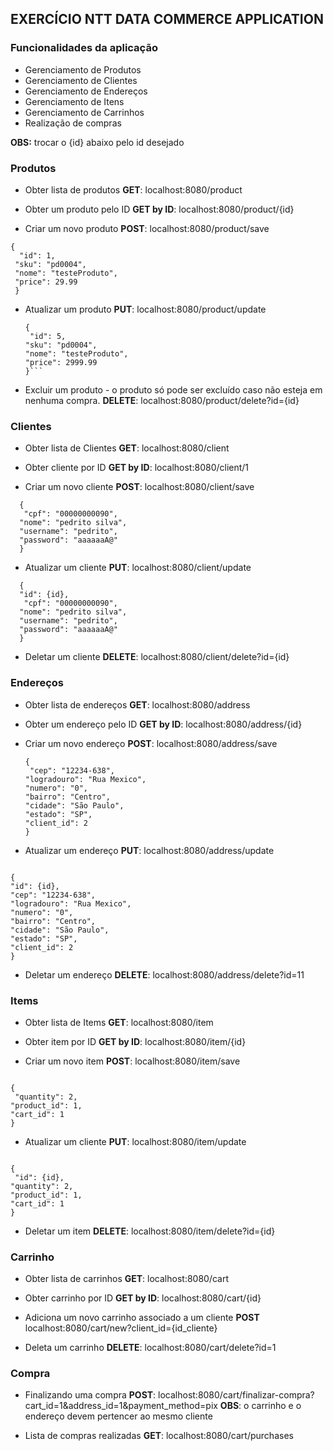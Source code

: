 ## EXERCÍCIO NTT DATA COMMERCE APPLICATION

### Funcionalidades da aplicação

- Gerenciamento de Produtos
- Gerenciamento de Clientes
- Gerenciamento de Endereços
- Gerenciamento de Itens
- Gerenciamento de Carrinhos
- Realização de compras

**OBS:** trocar o {id} abaixo pelo id desejado

### Produtos

- Obter lista de produtos
  **GET**: localhost:8080/product

- Obter um produto pelo ID
  **GET by ID**: localhost:8080/product/{id}

- Criar um novo produto
  **POST**: localhost:8080/product/save

```
{
  "id": 1,
 "sku": "pd0004",
 "nome": "testeProduto",
 "price": 29.99
 }
```

- Atualizar um produto
  **PUT**: localhost:8080/product/update
  ````
  {
   "id": 5,
  "sku": "pd0004",
  "nome": "testeProduto",
  "price": 2999.99
  }```
  ````
- Excluir um produto - o produto só pode ser excluído caso não esteja em nenhuma compra.
  **DELETE**: localhost:8080/product/delete?id={id}

### Clientes

- Obter lista de Clientes
  **GET**: localhost:8080/client

- Obter cliente por ID
  **GET by ID**: localhost:8080/client/1

- Criar um novo cliente
  **POST**: localhost:8080/client/save

```
  {
   "cpf": "00000000090",
  "nome": "pedrito silva",
  "username": "pedrito",
  "password": "aaaaaaA@"
  }
```

- Atualizar um cliente
  **PUT**: localhost:8080/client/update

```
  {
  "id": {id},
   "cpf": "00000000090",
  "nome": "pedrito silva",
  "username": "pedrito",
  "password": "aaaaaaA@"
  }
```

- Deletar um cliente
  **DELETE**: localhost:8080/client/delete?id={id}

### Endereços

- Obter lista de endereços
  **GET**: localhost:8080/address

- Obter um endereço pelo ID
  **GET by ID**: localhost:8080/address/{id}

- Criar um novo endereço
  **POST**: localhost:8080/address/save

  ```
  {
   "cep": "12234-638",
  "logradouro": "Rua Mexico",
  "numero": "0",
  "bairro": "Centro",
  "cidade": "São Paulo",
  "estado": "SP",
  "client_id": 2
  }
  ```

- Atualizar um endereço
  **PUT**: localhost:8080/address/update

```

{
"id": {id},
"cep": "12234-638",
"logradouro": "Rua Mexico",
"numero": "0",
"bairro": "Centro",
"cidade": "São Paulo",
"estado": "SP",
"client_id": 2
}

```

- Deletar um endereço
  **DELETE**: localhost:8080/address/delete?id=11<br>

### Items

- Obter lista de Items
  **GET**: localhost:8080/item

- Obter item por ID
  **GET by ID**: localhost:8080/item/{id}

- Criar um novo item
  **POST**: localhost:8080/item/save

```

{
 "quantity": 2,
"product_id": 1,
"cart_id": 1
}

```

- Atualizar um cliente
  **PUT**: localhost:8080/item/update

```

{
 "id": {id},
"quantity": 2,
"product_id": 1,
"cart_id": 1
}

```

- Deletar um item
  **DELETE**: localhost:8080/item/delete?id={id}

### Carrinho

- Obter lista de carrinhos
  **GET**: localhost:8080/cart

- Obter carrinho por ID
  **GET by ID**: localhost:8080/cart/{id}

- Adiciona um novo carrinho associado a um cliente
  **POST** localhost:8080/cart/new?client_id={id_cliente}

- Deleta um carrinho
  **DELETE**: localhost:8080/cart/delete?id=1

### Compra

- Finalizando uma compra
  **POST**: localhost:8080/cart/finalizar-compra?cart_id=1&address_id=1&payment_method=pix
  **OBS**: o carrinho e o endereço devem pertencer ao mesmo cliente

- Lista de compras realizadas
  **GET**: localhost:8080/cart/purchases
